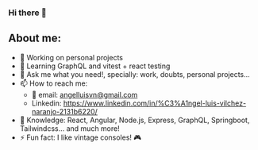 ### Hi there 👋

## About me:

- 🔭 Working on personal projects
- 🌱 Learning GraphQL and vitest + react testing
- 💬 Ask me what you need!, specially: work, doubts, personal projects...
- 📫 How to reach me:
  - 📧 email:  angelluisvn@gmail.com
  - Linkedin: https://www.linkedin.com/in/%C3%A1ngel-luis-vilchez-naranjo-2131b6220/
- 🧠 Knowledge: React, Angular, Node.js, Express, GraphQL, Springboot, Tailwindcss... and much more!
- ⚡ Fun fact: I like vintage consoles! 🎮


<!--- 👯 I’m looking to collaborate on
- 🤔 I’m looking for help with ...
 ... -->
